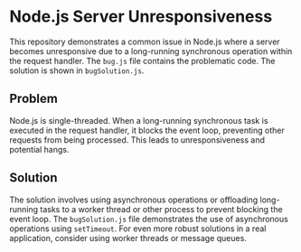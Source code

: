 # Node.js Server Unresponsiveness

This repository demonstrates a common issue in Node.js where a server becomes unresponsive due to a long-running synchronous operation within the request handler.  The `bug.js` file contains the problematic code.  The solution is shown in `bugSolution.js`.

## Problem

Node.js is single-threaded.  When a long-running synchronous task is executed in the request handler, it blocks the event loop, preventing other requests from being processed. This leads to unresponsiveness and potential hangs.

## Solution

The solution involves using asynchronous operations or offloading long-running tasks to a worker thread or other process to prevent blocking the event loop.  The `bugSolution.js` file demonstrates the use of asynchronous operations using `setTimeout`.  For even more robust solutions in a real application, consider using worker threads or message queues.